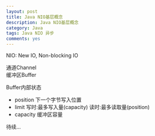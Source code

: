```yaml
---
layout: post
title: Java NIO基层概念
description: Java NIO基层概念
category: Java
tags: Java NIO 异步
comments: yes
---
```


NIO: New IO, Non-blocking IO

通道Channel  
缓冲区Buffer

Buffer内部状态

 - position 下一个字节写入位置
 - limit 写时:最多写入量(capacity) 读时:最多读取量(position)
 - capacity 缓冲区容量

    
待续...
